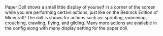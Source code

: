 Paper Doll shows a small little display of yourself in a corner of the screen while you are performing certain actions, just like on the Bedrock Edition of Minecraft! The doll is shown for actions such as: sprinting, swimming, crouching, crawling, flying, and gliding. Many more actions are available in the config along with many display setting for the paper doll.
